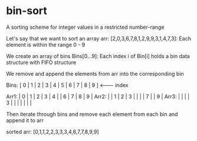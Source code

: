 # bin-sort
A sorting scheme for integer values in a restricted number-range

Let's say that we want to sort an array arr: [2,0,3,6,7,8,1,2,9,9,3,1,4,7,3]:
  Each element is within the range 0 - 9

We create an array of bins Bins[0...9]:
  Each index i of Bin[i] holds a bin data structure with FIFO structure

We remove and append the elements from arr into the corresponding bin

Bins: [ 0 | 1 | 2 | 3 | 4 | 5 | 6 | 7 | 8 | 9 ]    <--- index

Arr1: | 0 | 1 | 2 | 3 | 4 |   | 6 | 7 | 8 | 9 |
Arr2: |   | 1 | 2 | 3 |   |   |   | 7 |   | 9 |
Arr3: |   |   |   | 3 |   |   |   |   |   |   |

Then iterate through bins and remove each element from each bin and append it to arr

sorted arr: [0,1,1,2,2,3,3,3,4,6,7,7,8,9,9]

